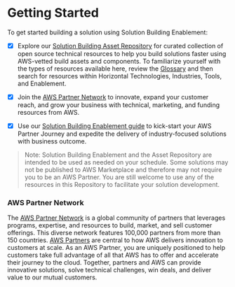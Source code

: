 # Getting Started

To get started building a solution using Solution Building Enablement:

- [x] Explore our [Solution Building Asset Repository](https://aws-samples.github.io/solution-building-asset-repository) for curated collection of open source technical resources to help you build solutions faster using AWS-vetted build assets and components. To familiarize yourself with the types of resources available here, review the [Glossary](/glossary.html) and then search for resources within Horizontal Technologies, Industries, Tools, and Enablement.

- [x] Join the [AWS Partner Network](https://aws.amazon.com/partners/) to innovate, expand your customer reach, and grow your business with technical, marketing, and funding resources from AWS.

- [x] Use our [Solution Building Enablement guide](https://partnercentral.awspartner.com/partnercentral2/s/guides) to kick-start your AWS Partner Journey and expedite the delivery of industry-focused solutions with business outcome.

> Note: Solution Building Enablement and the Asset Repository are intended to be used as needed on your schedule. Some solutions may not be published to AWS Marketplace and therefore may not require you to be an AWS Partner. You are still welcome to use any of the resources in this Repository to facilitate your solution development.

### AWS Partner Network

The [AWS Partner Network](https://d1.awsstatic.com/APN-Fueling-Transformation-ebook.pdf) is a global community of partners that leverages programs, expertise, and resources to build, market, and sell customer offerings. This diverse network features 100,000 partners from more than 150 countries. [AWS Partners](https://aws.amazon.com/partners/) are central to how AWS delivers innovation to customers at scale. As an AWS Partner, you are uniquely positioned to help customers take full advantage of all that AWS has to offer and accelerate their journey to the cloud. Together, partners and AWS can provide innovative solutions, solve technical challenges, win deals, and deliver value to our mutual customers.
